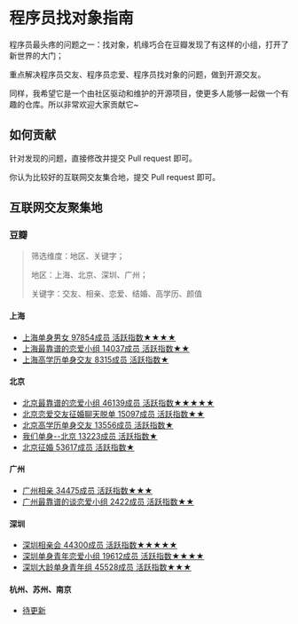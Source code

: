 # 程序员找对象指南

程序员最头疼的问题之一：找对象，机缘巧合在豆瓣发现了有这样的小组，打开了新世界的大门；

重点解决程序员交友、程序员恋爱、程序员找对象的问题，做到开源交友。

同样，我希望它是一个由社区驱动和维护的开源项目，使更多人能够一起做一个有趣的仓库。所以非常欢迎大家贡献它~

## 如何贡献

针对发现的问题，直接修改并提交 Pull request 即可。

你认为比较好的互联网交友集合地，提交 Pull request 即可。

## 互联网交友聚集地

### 豆瓣

> 筛选维度：地区、关键字；
>
> 地区：上海、北京、深圳、广州；
>
> 关键字：交友、相亲、恋爱、结婚、高学历、颜值


#### 上海
* [上海单身男女 97854成员 活跃指数★★★★](http://lookformate.coderview.cn/key/sh1)
* [上海最靠谱的恋爱小组 14037成员 活跃指数★★](http://lookformate.coderview.cn/key/sh3)
* [上海高学历单身交友 8315成员 活跃指数★](http://lookformate.coderview.cn/key/sh4)

#### 北京
* [北京最靠谱的恋爱小组 46139成员 活跃指数★★★★★](http://lookformate.coderview.cn/key/bj1)
* [北京恋爱交友征婚聊天脱单 15097成员 活跃指数★★](http://lookformate.coderview.cn/key/bj2)
* [北京高学历单身交友 13556成员 活跃指数★](http://lookformate.coderview.cn/key/bj3)
* [我们单身--北京 13223成员 活跃指数★](http://lookformate.coderview.cn/key/bj4)
* [北京征婚 53617成员 活跃指数★](http://lookformate.coderview.cn/key/bj5)

#### 广州
* [广州相亲 34475成员 活跃指数★★★](http://lookformate.coderview.cn/key/gz1)
* [广州最靠谱的谈恋爱小组 2422成员  活跃指数★★](http://lookformate.coderview.cn/key/gz2)

#### 深圳
* [深圳相亲会 44300成员 活跃指数★★★★★](http://lookformate.coderview.cn/key/sz1)
* [深圳单身青年恋爱小组 19612成员 活跃指数★★★★](http://lookformate.coderview.cn/key/sz2)
* [深圳大龄单身青年组 45528成员 活跃指数★★★](http://lookformate.coderview.cn/key/sz3)

#### 杭州、苏州、南京
* [待更新](http://lookformate.coderview.cn)
